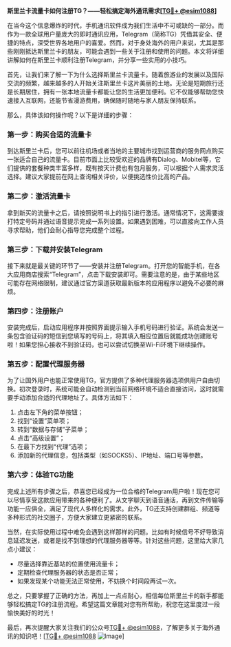 **斯里兰卡流量卡如何注册TG？——轻松搞定海外通讯需求[[TG💪+ @esim1088](https://t.me/s/esim1088)]**

在当今这个信息爆炸的时代，手机通讯软件成为我们生活中不可或缺的一部分。而作为一款全球用户量庞大的即时通讯应用，Telegram（简称TG）凭借其安全、便捷的特点，深受世界各地用户的喜爱。然而，对于身处海外的用户来说，尤其是那些刚刚抵达斯里兰卡的朋友，可能会遇到一些关于注册和使用的问题。本文将详细讲解如何在斯里兰卡顺利注册Telegram，并分享一些实用的小技巧。

首先，让我们来了解一下为什么选择斯里兰卡流量卡。随着旅游业的发展以及国际交流的频繁，越来越多的人开始关注斯里兰卡这片美丽的土地。无论是短期旅行还是长期居住，拥有一张本地流量卡都能让您的生活更加便利。它不仅能够帮助您快速接入互联网，还能节省漫游费用，确保随时随地与家人朋友保持联系。

那么，具体该如何操作呢？以下是详细的步骤：

### 第一步：购买合适的流量卡
到达斯里兰卡后，您可以前往机场或者当地的主要城市找到运营商的服务网点购买一张适合自己的流量卡。目前市面上比较受欢迎的品牌有Dialog、Mobitel等，它们提供的套餐种类丰富多样，既有按天计费也有包月服务，可以根据个人需求灵活选择。建议大家提前在网上查询相关评价，以便挑选性价比高的产品。

### 第二步：激活流量卡
拿到新买的流量卡之后，请按照说明书上的指引进行激活。通常情况下，这需要拨打特定号码并通过语音提示完成一系列设置。如果遇到困难，可以直接向工作人员寻求帮助，他们会耐心指导您完成整个过程。

### 第三步：下载并安装Telegram
接下来就是最关键的环节了——安装并注册Telegram。打开您的智能手机，在各大应用商店搜索“Telegram”，点击下载安装即可。需要注意的是，由于某些地区可能存在网络限制，建议通过官方渠道获取最新版本的应用程序以避免不必要的麻烦。

### 第四步：注册账户
安装完成后，启动应用程序并按照界面提示输入手机号码进行验证。系统会发送一条包含验证码的短信到您填写的号码上，将其填入相应位置后就能成功创建账号啦！如果您担心接收不到验证码，也可以尝试切换至Wi-Fi环境下继续操作。

### 第五步：配置代理服务器
为了让国外用户也能正常使用TG，官方提供了多种代理服务器选项供用户自由切换。初次登录时，系统可能会自动检测到当前网络环境不适合直接访问，这时就需要手动添加合适的代理地址了。具体方法如下：
1. 点击左下角的菜单按钮；
2. 找到“设置”菜单项；
3. 转到“数据与存储”子菜单；
4. 点击“高级设置”；
5. 在最下方找到“代理”选项；
6. 添加新的代理信息，包括类型（如SOCKS5）、IP地址、端口号等参数。

### 第六步：体验TG功能
完成上述所有步骤之后，恭喜您已经成为一位合格的Telegram用户啦！现在您可以尽情享受这款应用带来的各种便利了。从文字聊天到语音通话，再到文件传输等功能一应俱全，满足了现代人多样化的需求。此外，TG还支持创建群组、频道等多种形式的社交圈子，方便大家建立更紧密的联系。

当然，在实际使用过程中难免会遇到这样那样的问题。比如有时候信号不好导致消息延迟发送，或者是找不到理想的代理服务器等等。针对这些问题，这里给大家几点小建议：
- 尽量选择靠近基站的位置使用流量卡；
- 定期检查代理服务器的状态是否正常；
- 如果发现某个功能无法正常使用，不妨换个时间段再试一次。

总之，只要掌握了正确的方法，再加上一点点耐心，相信每位斯里兰卡的新手都能够轻松搞定TG的注册流程。希望这篇文章能对您有所帮助，祝您在这里度过一段愉快美好的时光！

最后，再次提醒大家关注我们的公众号[TG💪+ @esim1088](https://t.me/s/esim1088)，了解更多关于海外通讯的知识吧！[[TG💪+ @esim1088](https://t.me/s/esim1088) ![Image](https://i.postimg.cc/4NQfJmqS/Snipaste-2025-05-13-00-14-12.png)]